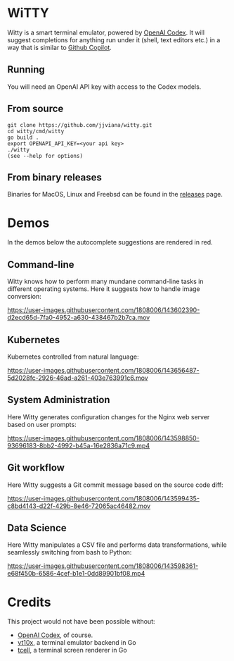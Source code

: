# WiTTY

Witty is a smart terminal emulator, powered by [OpenAI Codex](https://openai.com/blog/openai-codex/).
It will suggest completions for anything run under it (shell, text editors etc.) in a way that is similar to [Github Copilot](https://copilot.github.com/). 

## Running

You will need an OpenAI API key with access to the Codex models.

## From source

```
git clone https://github.com/jjviana/witty.git
cd witty/cmd/witty
go build .
export OPENAPI_API_KEY=<your api key>
./witty 
(see --help for options)
```

## From binary releases

Binaries for MacOS, Linux and Freebsd can be found in the [releases](https://github.com/jjviana/witty/releases) page.
# Demos

In the demos below the autocomplete suggestions are rendered in red. 

## Command-line 

Witty knows how to perform many mundane command-line tasks in different operating systems. Here it suggests
how to handle image conversion:


https://user-images.githubusercontent.com/1808006/143602390-d2ecd65d-7fa0-4952-a630-438467b2b7ca.mov

## Kubernetes

Kubernetes controlled from natural language:

https://user-images.githubusercontent.com/1808006/143656487-5d2028fc-2926-46ad-a261-403e763991c6.mov



## System Administration

Here Witty generates configuration changes for the Nginx web server based on user prompts:

https://user-images.githubusercontent.com/1808006/143598850-93696183-8bb2-4992-b45a-16e2836a71c9.mp4

## Git workflow

Here Witty suggests a Git commit message based on the source code diff:


https://user-images.githubusercontent.com/1808006/143599435-c8bd4143-d22f-429b-8e46-72065ac46482.mov


## Data Science

Here Witty manipulates a CSV file and performs data transformations, while seamlessly switching from bash to Python:

https://user-images.githubusercontent.com/1808006/143598361-e68f450b-6586-4cef-b1e1-0dd89901bf08.mp4

# Credits

This project would not have been possible without:
- [OpenAI Codex](https://openai.com/blog/openai-codex/), of course.
- [vt10x](https://github.com/ActiveState/vt10x), a terminal emulator backend in Go
- [tcell](https://github.com/gdamore/tcell), a terminal screen renderer in Go
